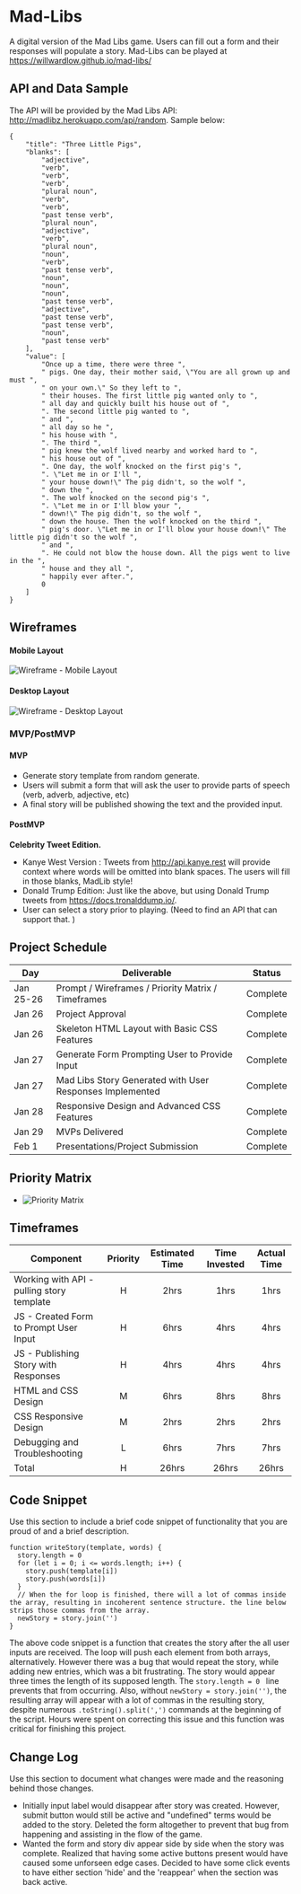 # Mad-Libs
A digital version of the Mad Libs game. Users can fill out a form and their responses will populate a story.
Mad-Libs can be played at https://willwardlow.github.io/mad-libs/

## API and Data Sample

The API will be provided by the Mad Libs API: <http://madlibz.herokuapp.com/api/random>. Sample below:
```
{
    "title": "Three Little Pigs",
    "blanks": [
        "adjective",
        "verb",
        "verb",
        "verb",
        "plural noun",
        "verb",
        "verb",
        "past tense verb",
        "plural noun",
        "adjective",
        "verb",
        "plural noun",
        "noun",
        "verb",
        "past tense verb",
        "noun",
        "noun",
        "noun",
        "past tense verb",
        "adjective",
        "past tense verb",
        "past tense verb",
        "noun",
        "past tense verb"
    ],
    "value": [
        "Once up a time, there were three ",
        " pigs. One day, their mother said, \"You are all grown up and must ",
        " on your own.\" So they left to ",
        " their houses. The first little pig wanted only to ",
        " all day and quickly built his house out of ",
        ". The second little pig wanted to ",
        " and ",
        " all day so he ",
        " his house with ",
        ". The third ",
        " pig knew the wolf lived nearby and worked hard to ",
        " his house out of ",
        ". One day, the wolf knocked on the first pig's ",
        ". \"Let me in or I'll ",
        " your house down!\" The pig didn't, so the wolf ",
        " down the ",
        ". The wolf knocked on the second pig's ",
        ". \"Let me in or I'll blow your ",
        " down!\" The pig didn't, so the wolf ",
        " down the house. Then the wolf knocked on the third ",
        " pig's door. \"Let me in or I'll blow your house down!\" The little pig didn't so the wolf ",
        " and ",
        ". He could not blow the house down. All the pigs went to live in the ",
        " house and they all ",
        " happily ever after.",
        0
    ]
}
```

## Wireframes
#### Mobile Layout
 ![Wireframe - Mobile Layout](https://github.com/willwardlow/mad-libs/blob/main/Wireframe-Mobile.png)

#### Desktop Layout
 ![Wireframe - Desktop Layout](https://github.com/willwardlow/mad-libs/blob/main/Wireframe-Desktop.png)
 
 
 

### MVP/PostMVP

#### MVP 
 - Generate story template from random generate.
 - Users will submit a form that will ask the user to provide parts of speech (verb, adverb, adjective, etc) 
 - A final story will be published showing the text and the provided input.

#### PostMVP  
**Celebrity Tweet Edition.**
- Kanye West Version : Tweets from <http://api.kanye.rest> will provide context where words will be omitted into blank spaces. The users will fill in those blanks, MadLib style!
- Donald Trump Edition: Just like the above, but using Donald Trump tweets from <https://docs.tronalddump.io/>.
- User can select a story prior to playing. (Need to find an API that can support that. )

## Project Schedule


|  Day | Deliverable | Status
|---|---| ---|
|Jan 25-26| Prompt / Wireframes / Priority Matrix / Timeframes | Complete
|Jan 26| Project Approval | Complete
|Jan 26| Skeleton HTML Layout with Basic CSS Features | Complete
|Jan 27| Generate Form Prompting User to Provide Input | Complete
|Jan 27| Mad Libs Story Generated with User Responses Implemented | Complete
|Jan 28| Responsive Design and Advanced CSS Features | Complete
|Jan 29| MVPs Delivered | Complete
|Feb 1| Presentations/Project Submission | Complete

## Priority Matrix

- ![Priority Matrix](https://github.com/willwardlow/mad-libs/blob/main/Mad%20Libs%20Priority%20Matrix.png)

## Timeframes

| Component | Priority | Estimated Time | Time Invested | Actual Time |
| --- | :---: |  :---: | :---: | :---: |
| Working with API - pulling story template | H | 2hrs| 1hrs | 1hrs |
| JS - Created Form to Prompt User Input | H | 6hrs | 4hrs | 4hrs |
| JS - Publishing Story with Responses| H | 4hrs | 4hrs | 4hrs|
| HTML and CSS Design | M | 6hrs | 8hrs | 8hrs |
| CSS Responsive Design | M | 2hrs | 2hrs | 2hrs |
| Debugging and Troubleshooting | L | 6hrs | 7hrs | 7hrs |  
| Total | H | 26hrs| 26hrs | 26hrs |


## Code Snippet

Use this section to include a brief code snippet of functionality that you are proud of and a brief description.  

```
function writeStory(template, words) {
  story.length = 0
  for (let i = 0; i <= words.length; i++) {
    story.push(template[i])
    story.push(words[i])
  }
  // When the for loop is finished, there will a lot of commas inside the array, resulting in incoherent sentence structure. the line below strips those commas from the array.
  newStory = story.join('')
}
```
   The above code snippet is a function that creates the story after the all user inputs are received. The loop will push each element from both arrays, alternatively. However there was a bug that would repeat the story, while adding new entries, which was a bit frustrating. The story would appear three times the length of its supposed length. The ```story.length = 0 ``` line prevents that from occurring. 
   Also, without ```newStory = story.join('')```, the resulting array will appear with a lot of commas in the resulting story, despite numerous ```.toString().split(',')``` commands at the beginning of the script. Hours were spent on correcting this issue and this function was critical for finishing this project.


## Change Log
 Use this section to document what changes were made and the reasoning behind those changes.  
  - Initially input label would disappear after story was created. However, submit button would still be active and "undefined" terms would be added to the story. Deleted the form altogether to prevent that bug from happening and assisting in the flow of the game. 
  - Wanted the form and story div appear side by side when the story was complete. Realized that having some active buttons present would have caused some unforseen edge cases. Decided to have some click events to have either section 'hide' and the 'reappear' when the section was back active.
